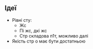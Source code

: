 ## Ідеї
* Рівні сту:
	- Жс 
	- Пі жс, дкі жс 
	- Стр складова п1т, можливо далі
* Якість стр о має бути достатньою